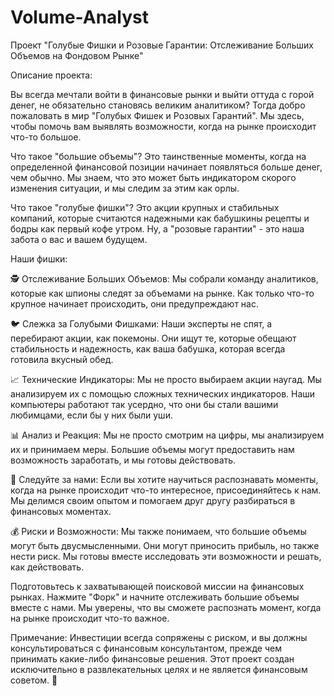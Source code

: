 # Volume-Analyst
Проект "Голубые Фишки и Розовые Гарантии: Отслеживание Больших Объемов на Фондовом Рынке"

Описание проекта:

Вы всегда мечтали войти в финансовые рынки и выйти оттуда с горой денег, не обязательно становясь великим аналитиком? Тогда добро пожаловать в мир "Голубых Фишек и Розовых Гарантий". Мы здесь, чтобы помочь вам выявлять возможности, когда на рынке происходит что-то большое.

Что такое "большие объемы"? Это таинственные моменты, когда на определенной финансовой позиции начинает появляться больше денег, чем обычно. Мы знаем, что это может быть индикатором скорого изменения ситуации, и мы следим за этим как орлы.

Что такое "голубые фишки"? Это акции крупных и стабильных компаний, которые считаются надежными как бабушкины рецепты и бодры как первый кофе утром. Ну, а "розовые гарантии" - это наша забота о вас и вашем будущем.

Наши фишки:

🕵️ Отслеживание Больших Объемов: Мы собрали команду аналитиков, которые как шпионы следят за объемами на рынке. Как только что-то крупное начинает происходить, они предупреждают нас.

🐦 Слежка за Голубыми Фишками: Наши эксперты не спят, а перебирают акции, как покемоны. Они ищут те, которые обещают стабильность и надежность, как ваша бабушка, которая всегда готовила вкусный обед.

📈 Технические Индикаторы: Мы не просто выбираем акции наугад. Мы анализируем их с помощью сложных технических индикаторов. Наши компьютеры работают так усердно, что они бы стали вашими любимцами, если бы у них были уши.

📊 Анализ и Реакция: Мы не просто смотрим на цифры, мы анализируем их и принимаем меры. Большие объемы могут предоставить нам возможность заработать, и мы готовы действовать.

🚀 Следуйте за нами: Если вы хотите научиться распознавать моменты, когда на рынке происходит что-то интересное, присоединяйтесь к нам. Мы делимся своим опытом и помогаем друг другу разбираться в финансовых моментах.

💰 Риски и Возможности: Мы также понимаем, что большие объемы могут быть двусмысленными. Они могут приносить прибыль, но также нести риск. Мы готовы вместе исследовать эти возможности и решать, как действовать.

Подготовьтесь к захватывающей поисковой миссии на финансовых рынках. Нажмите "Форк" и начните отслеживать большие объемы вместе с нами. Мы уверены, что вы сможете распознать момент, когда на рынке происходит что-то важное.

Примечание: Инвестиции всегда сопряжены с риском, и вы должны консультироваться с финансовым консультантом, прежде чем принимать какие-либо финансовые решения. Этот проект создан исключительно в развлекательных целях и не является финансовым советом. 🚀
